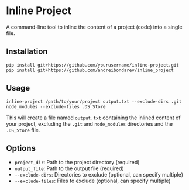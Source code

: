 # Inline Project

A command-line tool to inline the content of a project (code) into a single file.

## Installation

```
pip install git+https://github.com/yourusername/inline-project.git
pip install git+https://github.com/andreibondarev/inline_project
```

## Usage

```
inline-project /path/to/your/project output.txt --exclude-dirs .git node_modules --exclude-files .DS_Store
```

This will create a file named `output.txt` containing the inlined content of your project, excluding the `.git` and `node_modules` directories and the `.DS_Store` file.

## Options

- `project_dir`: Path to the project directory (required)
- `output_file`: Path to the output file (required)
- `--exclude-dirs`: Directories to exclude (optional, can specify multiple)
- `--exclude-files`: Files to exclude (optional, can specify multiple)


